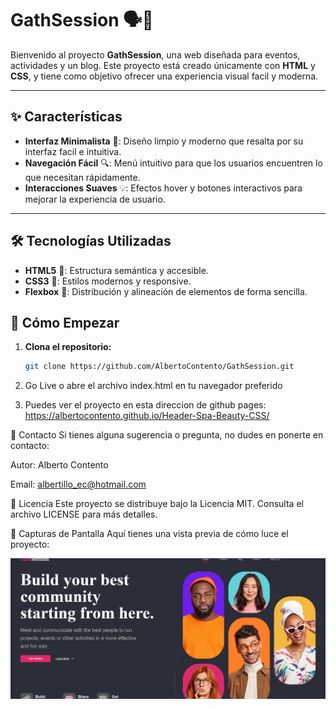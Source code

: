 # GathSession 🗣️💬

Bienvenido al proyecto **GathSession**, una web diseñada para eventos, actividades y un blog. Este proyecto está creado únicamente con **HTML** y **CSS**, y tiene como objetivo ofrecer una experiencia visual facil y moderna.

---

## ✨ Características

- **Interfaz Minimalista** 🎨: Diseño limpio y moderno que resalta por su interfaz facil e intuitiva.
- **Navegación Fácil** 🔍: Menú intuitivo para que los usuarios encuentren lo que necesitan rápidamente.
- **Interacciones Suaves** 💡: Efectos hover y botones interactivos para mejorar la experiencia de usuario.

---

## 🛠️ Tecnologías Utilizadas

- **HTML5** 📄: Estructura semántica y accesible.
- **CSS3** 🎨: Estilos modernos y responsive.
- **Flexbox** 📐: Distribución y alineación de elementos de forma sencilla.

## 🚀 Cómo Empezar

1. **Clona el repositorio:**
   ```bash
   git clone https://github.com/AlbertoContento/GathSession.git
   ```
2. Go Live o abre el archivo index.html en tu navegador preferido

3. Puedes ver el proyecto en esta direccion de github pages: https://albertocontento.github.io/Header-Spa-Beauty-CSS/

💌 Contacto
Si tienes alguna sugerencia o pregunta, no dudes en ponerte en contacto:

Autor: Alberto Contento

Email: albertillo_ec@hotmail.com

📜 Licencia
Este proyecto se distribuye bajo la Licencia MIT. Consulta el archivo LICENSE para más detalles.

🎨 Capturas de Pantalla
Aquí tienes una vista previa de cómo luce el proyecto:

![Pantalla Principal](https://github.com/AlbertoContento/GathSession/blob/main/media/Captura%20de%20pantalla.png)
